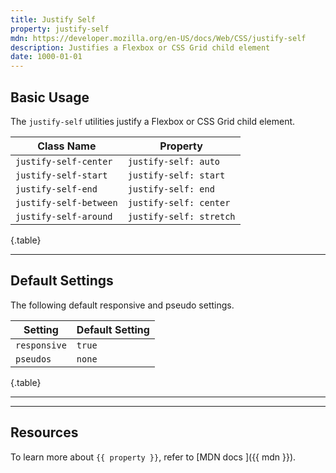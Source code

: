 ```yaml
---
title: Justify Self
property: justify-self
mdn: https://developer.mozilla.org/en-US/docs/Web/CSS/justify-self
description: Justifies a Flexbox or CSS Grid child element
date: 1000-01-01
---
```


## Basic Usage

The `justify-self` utilities justify a Flexbox or CSS Grid child element.

| Class Name             | Property                |
| ---------------------- | ----------------------- |
| `justify-self-center`  | `justify-self: auto`    |
| `justify-self-start`   | `justify-self: start`   |
| `justify-self-end`     | `justify-self: end`     |
| `justify-self-between` | `justify-self: center`  |
| `justify-self-around`  | `justify-self: stretch` |

{.table}

---

## Default Settings

The following default responsive and pseudo settings.

| Setting      | Default Setting |
| ------------ | --------------- |
| `responsive` | `true`          |
| `pseudos`    | `none`          |

{.table}

---

---

## Resources

To learn more about `{{ property }}`, refer to [MDN docs <i class="far fa-external-link ml-6"></i>]({{ mdn }}).
